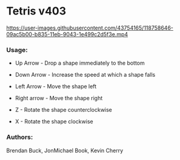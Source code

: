 # Tetris v403

https://user-images.githubusercontent.com/43754165/118758646-09ac5b00-b835-11eb-9043-1e499c2d5f3e.mp4


### Usage:

- Up Arrow - Drop a shape immediately to the bottom
- Down Arrow - Increase the speed at which a shape falls
- Left Arrow - Move the shape left
- Right arrow - Move the shape right

- Z - Rotate the shape counterclockwise
- X - Rotate the shape clockwise

### Authors:
Brendan Buck, JonMichael Book, Kevin Cherry
